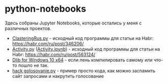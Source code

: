 # python-notebooks
Здесь собраны Jupyter Notebooks, которые остались у меня с различных проектов.

- [ClasteringRus.py](/ClasteringRus.py) - исходный код программы для статьи на Habr: https://habr.com/ru/post/346206/
- [Activity.py](/Activity.py) ([Activity.ipynb](/Activity.ipynb)) - исходный код программы для статьи на Habr: https://habr.com/ru/post/563124/
- [Dlib for Windows 10 x64](/For%20dlibs/) - если лень компилировать самому или что-то пошло не так.
- [hack golosovanie.py](/hack%20golosovanie.py) - пример просто кода, как можно заспамить сайт запросами и накрутить голосование
